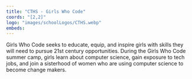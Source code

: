 ```yaml
---
title: "CTHS - Girls Who Code"
coords: "[2,2]"
logo: "images/schoolLogos/CTHS.webp"
embeds: 
---
```


Girls Who Code seeks to educate, equip, and inspire girls with skills they will need to pursue 21st century opportunities. During the Girls Who Code summer camp, girls learn about computer science, gain exposure to tech jobs, and join a sisterhood of women who are using computer science to become change makers. 
